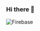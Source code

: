 ### Hi there 👋

![Firebase](https://img.shields.io/badge/Firebase-039BE5?style=for-the-badge&logo=Firebase&logoColor=white)

